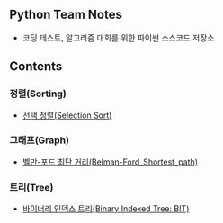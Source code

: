 ## Python Team Notes

- 코딩 테스트, 알고리즘 대회를 위한 파이썬 소스코드 저장소

## Contents

### 정렬(Sorting)

- [선택 정렬(Selection Sort)](/Sorting/selection_sort.py)

### 그래프(Graph)

- [벨만-포드 최단 거리(Belman-Ford_Shortest_path)](/Graph/Belman-Ford_shortest_path.py)

### 트리(Tree)

- [바이너리 인덱스 트리(Binary Indexed Tree: BIT)](/Tree/Binary_indexed_tree.py)